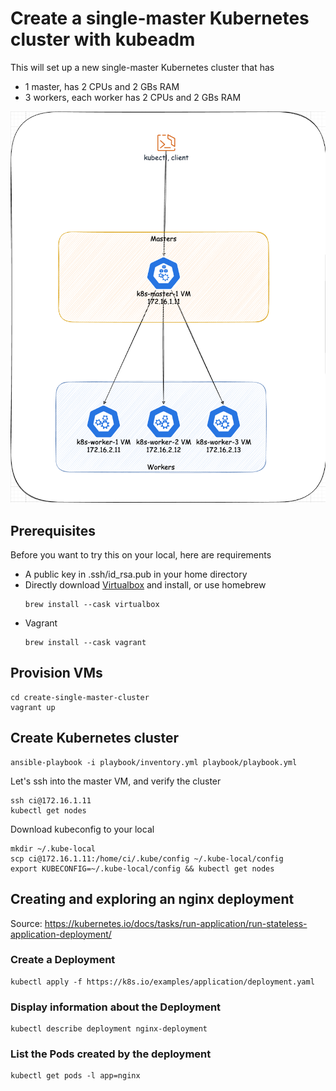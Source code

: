 # Create a single-master Kubernetes cluster with kubeadm

This will set up a new single-master Kubernetes cluster that has
* 1 master, has 2 CPUs and 2 GBs RAM
* 3 workers, each worker has 2 CPUs and 2 GBs RAM

![setup.png](setup.png?raw=true "setup.png")

## Prerequisites
Before you want to try this on your local, here are requirements
* A public key in .ssh/id_rsa.pub in your home directory
* Directly download [Virtualbox](https://www.virtualbox.org/) and install, or use homebrew
    ```
    brew install --cask virtualbox
    ```
* Vagrant
    ```
    brew install --cask vagrant
    ```

## Provision VMs
```
cd create-single-master-cluster
vagrant up
```

## Create Kubernetes cluster
```
ansible-playbook -i playbook/inventory.yml playbook/playbook.yml
```

Let's ssh into the master VM, and verify the cluster
```
ssh ci@172.16.1.11
kubectl get nodes
```

Download kubeconfig to  your local
```
mkdir ~/.kube-local
scp ci@172.16.1.11:/home/ci/.kube/config ~/.kube-local/config
export KUBECONFIG=~/.kube-local/config && kubectl get nodes
```

## Creating and exploring an nginx deployment
Source: https://kubernetes.io/docs/tasks/run-application/run-stateless-application-deployment/

### Create a Deployment
```
kubectl apply -f https://k8s.io/examples/application/deployment.yaml
```

### Display information about the Deployment
```
kubectl describe deployment nginx-deployment
```

### List the Pods created by the deployment
```
kubectl get pods -l app=nginx
```
